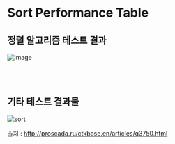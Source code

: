 # Sort Performance Table


## 정렬 알고리즘 테스트 결과

![image](https://user-images.githubusercontent.com/19161231/50416540-97520f00-0864-11e9-8283-173f09afd714.png)

<br/>
<br/>

## 기타 테스트 결과물
![sort](https://user-images.githubusercontent.com/19161231/50416513-74bff600-0864-11e9-9619-dcc9ba58d78e.png)

출처 : http://proscada.ru/ctkbase.en/articles/q3750.html
